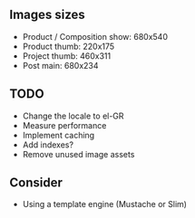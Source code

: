 Images sizes
------------------
* Product / Composition show:  680x540
* Product thumb: 220x175
* Project thumb: 460x311
* Post main: 680x234

TODO
------------------------
* Change the locale to el-GR
* Measure performance
* Implement caching
* Add indexes?
* Remove unused image assets

Consider
--------------------
* Using a template engine (Mustache or Slim)
